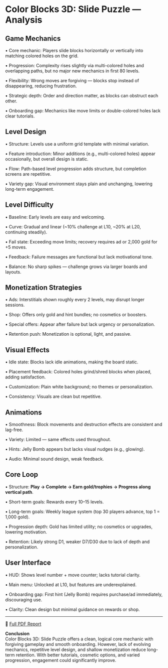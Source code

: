 # Color Blocks 3D: Slide Puzzle — Analysis

## Game Mechanics

• Core mechanic: Players slide blocks horizontally or vertically into matching colored holes on the grid.  

• Progression: Complexity rises slightly via multi-colored holes and overlapping paths, but no major new mechanics in first 80 levels.  

• Flexibility: Wrong moves are forgiving — blocks stop instead of disappearing, reducing frustration.  

• Strategic depth: Order and direction matter, as blocks can obstruct each other.  

• Onboarding gap: Mechanics like move limits or double-colored holes lack clear tutorials.  


## Level Design

• Structure: Levels use a uniform grid template with minimal variation.  

• Feature introduction: Minor additions (e.g., multi-colored holes) appear occasionally, but overall design is static. 

• Flow: Path-based level progression adds structure, but completion screens are repetitive.  

• Variety gap: Visual environment stays plain and unchanging, lowering long-term engagement.  


## Level Difficulty

• Baseline: Early levels are easy and welcoming.  

• Curve: Gradual and linear (~10% challenge at L10, ~20% at L20, continuing steadily).  

• Fail state: Exceeding move limits; recovery requires ad or 2,000 gold for +5 moves.  

• Feedback: Failure messages are functional but lack motivational tone.  

• Balance: No sharp spikes — challenge grows via larger boards and layouts.  


## Monetization Strategies

• Ads: Interstitials shown roughly every 2 levels, may disrupt longer sessions.  

• Shop: Offers only gold and hint bundles; no cosmetics or boosters.  

• Special offers: Appear after failure but lack urgency or personalization.  

• Retention push: Monetization is optional, light, and passive.  

## Visual Effects

• Idle state: Blocks lack idle animations, making the board static.  

• Placement feedback: Colored holes grind/shred blocks when placed, adding satisfaction.  

• Customization: Plain white background; no themes or personalization.  

• Consistency: Visuals are clean but repetitive.  


## Animations

• Smoothness: Block movements and destruction effects are consistent and lag-free.  

• Variety: Limited — same effects used throughout.  

• Hints: Jelly Bomb appears but lacks visual nudges (e.g., glowing).  

• Audio: Minimal sound design, weak feedback.  


## Core Loop
• Structure: **Play → Complete → Earn gold/trophies → Progress along vertical path**.  

• Short-term goals: Rewards every 10–15 levels.  

• Long-term goals: Weekly league system (top 30 players advance, top 1 = 1,000 gold).  

• Progression depth: Gold has limited utility; no cosmetics or upgrades, lowering motivation.  

• Retention: Likely strong D1, weaker D7/D30 due to lack of depth and personalization.  

## User Interface
• HUD: Shows level number + move counter; lacks tutorial clarity.  

• Main menu: Unlocked at L10, but features are underexplained.  

• Onboarding gap: First hint (Jelly Bomb) requires purchase/ad immediately, discouraging use.  

• Clarity: Clean design but minimal guidance on rewards or shop.  

---

📄 [Full PDF Report](Color%20Blocks%203D-%20Slide%20Puzzle.pdf)

**Conclusion**  
Color Blocks 3D: Slide Puzzle offers a clean, logical core mechanic with forgiving gameplay and smooth onboarding. However, lack of evolving mechanics, repetitive level design, and shallow monetization reduce long-term retention. With better tutorials, cosmetic options, and varied progression, engagement could significantly improve.
